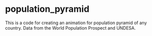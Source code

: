 # population_pyramid
This is a code for creating an animation for population pyramid of any country.
Data from the World Population Prospect and UNDESA.
